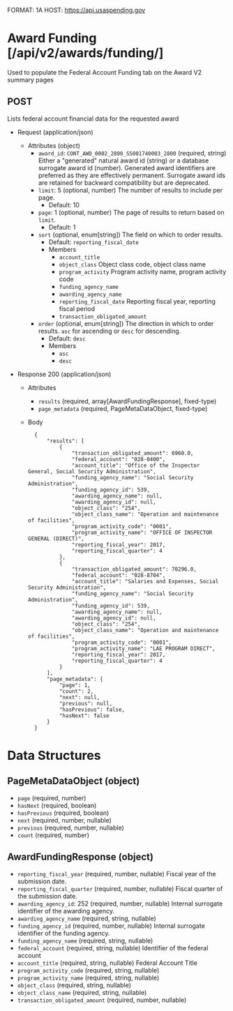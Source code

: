 FORMAT: 1A
HOST: https://api.usaspending.gov

# Award Funding [/api/v2/awards/funding/]

Used to populate the Federal Account Funding tab on the Award V2 summary pages

## POST

Lists federal account financial data for the requested award

+ Request (application/json)
    + Attributes (object)
        + `award_id`: `CONT_AWD_0002_2800_SS001740003_2800` (required, string)
            Either a "generated" natural award id (string) or a database surrogate award id (number).  Generated award identifiers are preferred as they are effectively permanent.  Surrogate award ids are retained for backward compatibility but are deprecated.
        + `limit`: 5 (optional, number)
            The number of results to include per page.
            + Default: 10
        + `page`: 1 (optional, number)
            The page of results to return based on `limit`.
            + Default: 1
        + `sort` (optional, enum[string])
            The field on which to order results.
            + Default: `reporting_fiscal_date`
            + Members
                + `account_title`
                + `object_class`
                    Object class code, object class name
                + `program_activity`
                    Program activity name, program activity code
                + `funding_agency_name`
                + `awarding_agency_name`
                + `reporting_fiscal_date`
                    Reporting fiscal year, reporting fiscal period
                + `transaction_obligated_amount`
        + `order` (optional, enum[string])
            The direction in which to order results. `asc` for ascending or `desc` for descending.
            + Default: `desc`
            + Members
                + `asc`
                + `desc`

+ Response 200 (application/json)
    + Attributes
        + `results` (required, array[AwardFundingResponse], fixed-type)
        + `page_metadata` (required, PageMetaDataObject, fixed-type)

    + Body


            {
                "results": [
                    {
                        "transaction_obligated_amount": 6960.0,
                        "federal_account": "028-0400",
                        "account_title": "Office of the Inspector General, Social Security Administration",
                        "funding_agency_name": "Social Security Administration",
                        "funding_agency_id": 539,
                        "awarding_agency_name": null,
                        "awarding_agency_id": null,
                        "object_class": "254",
                        "object_class_name": "Operation and maintenance of facilities",
                        "program_activity_code": "0001",
                        "program_activity_name": "OFFICE OF INSPECTOR GENERAL (DIRECT)",
                        "reporting_fiscal_year": 2017,
                        "reporting_fiscal_quarter": 4
                    },
                    {
                        "transaction_obligated_amount": 70296.0,
                        "federal_account": "028-8704",
                        "account_title": "Salaries and Expenses, Social Security Administration",
                        "funding_agency_name": "Social Security Administration",
                        "funding_agency_id": 539,
                        "awarding_agency_name": null,
                        "awarding_agency_id": null,
                        "object_class": "254",
                        "object_class_name": "Operation and maintenance of facilities",
                        "program_activity_code": "0001",
                        "program_activity_name": "LAE PROGRAM DIRECT",
                        "reporting_fiscal_year": 2017,
                        "reporting_fiscal_quarter": 4
                    }
                ],
                "page_metadata": {
                    "page": 1,
                    "count": 2,
                    "next": null,
                    "previous": null,
                    "hasPrevious": false,
                    "hasNext": false
                }
            }

# Data Structures

## PageMetaDataObject (object)
+ `page` (required, number)
+ `hasNext` (required, boolean)
+ `hasPrevious` (required, boolean)
+ `next` (required, number, nullable)
+ `previous` (required, number, nullable)
+ `count` (required, number)

## AwardFundingResponse (object)
+ `reporting_fiscal_year` (required, number, nullable)
    Fiscal year of the submission date.
+ `reporting_fiscal_quarter` (required, number, nullable)
    Fiscal quarter of the submission date.
+ `awarding_agency_id`: 252 (required, number, nullable)
    Internal surrogate identifier of the awarding agency.
+ `awarding_agency_name` (required, string, nullable)
+ `funding_agency_id` (required, number, nullable)
    Internal surrogate identifier of the funding agency.
+ `funding_agency_name` (required, string, nullable)
+ `federal_account` (required, string, nullable)
    Identifier of the federal account
+ `account_title`  (required, string, nullable)
    Federal Account Title
+ `program_activity_code` (required, string, nullable)
+ `program_activity_name`  (required, string, nullable)
+ `object_class` (required, string, nullable)
+ `object_class_name`  (required, string, nullable)
+ `transaction_obligated_amount` (required, number, nullable)
